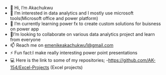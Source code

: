 - 👋 Hi, I’m Akachukwu
- 👀 I’m interested in data analytics and I mostly use microsoft tools(Microsoft office and power platform)
- 🌱 I’m currently learning power fx to create custom solutions for buisness on power app
- 🤝I’m looking to collaborate on various data analytics project and learn from everyone
- 📫 Reach me on emenikeakachukwu1@gmail.com
- ⚡ Fun fact:I make really interesting power point presentations 
- 💻 Here is the link to some of my repositories;
   -https://github.com/AK-154/Excel-Projects (Excel projects)

<!---
AK-154/AK-154 is a ✨ special ✨ repository because its `README.md` (this file) appears on your GitHub profile.
You can click the Preview link to take a look at your changes.
--->

